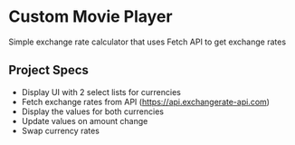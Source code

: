 # Custom Movie Player

Simple exchange rate calculator that uses Fetch API to get exchange rates

## Project Specs

- Display UI with 2 select lists for currencies
- Fetch exchange rates from API (https://api.exchangerate-api.com)
- Display the values for both currencies
- Update values on amount change
- Swap currency rates